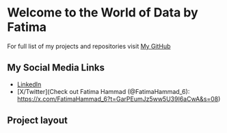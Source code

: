 # Welcome to the World of Data by **Fatima**

For full list of my projects and repositories visit [My GitHub](https://github.com/fatimahammad6)

## My Social Media Links
- [LinkedIn](https://www.linkedin.com/in/fatima-hammad-a76220361?utm_source=share&utm_campaign=share_via&utm_content=profile&utm_medium=android_app)
- [X/Twitter](Check out Fatima Hammad (@FatimaHammad_6): https://x.com/FatimaHammad_6?t=GarPEumJz5ww5U39I6aCwA&s=08)


## Project layout
  
